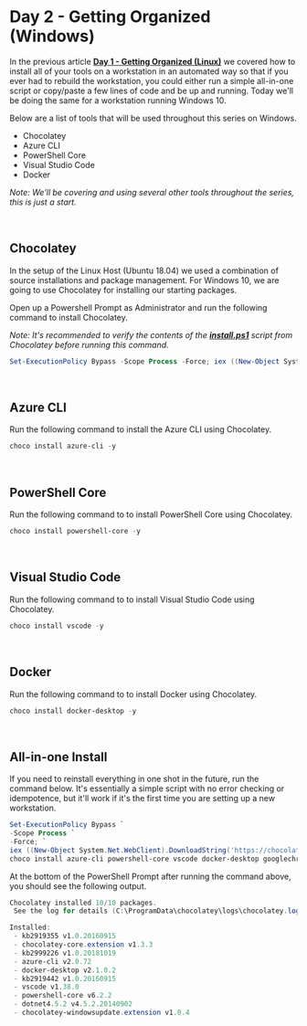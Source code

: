 # Day 2 - Getting Organized (Windows)

In the previous article **[Day 1 - Getting Organized (Linux)](https://github.com/starkfell/100DaysOfIaC/blob/master/articles/day.1.getting.organized.md)** we covered how to install all of your tools on a workstation in an automated way so that if you ever had to rebuild the workstation, you could either run a simple all-in-one script or copy/paste a few lines of code and be up and running. Today we'll be doing the same for a workstation running Windows 10.

Below are a list of tools that will be used throughout this series on Windows.

* Chocolatey
* Azure CLI
* PowerShell Core
* Visual Studio Code
* Docker

*Note: We'll be covering and using several other tools throughout the series, this is just a start.*

<br />

## Chocolatey

In the setup of the Linux Host (Ubuntu 18.04) we used a combination of source installations and package management. For Windows 10, we are going to use Chocolatey for installing our starting packages.

Open up a Powershell Prompt as Administrator and run the following command to install Chocolatey.

*Note: It's recommended to verify the contents of the **[install.ps1](https://chocolatey.org/install.ps1)** script from Chocolatey before running this command.*

```powershell
Set-ExecutionPolicy Bypass -Scope Process -Force; iex ((New-Object System.Net.WebClient).DownloadString('https://chocolatey.org/install.ps1'))
```

<br />

## Azure CLI

Run the following command to install the Azure CLI using Chocolatey.

```powershell
choco install azure-cli -y
```

<br />

## PowerShell Core

Run the following command to to install PowerShell Core using Chocolatey.

```powershell
choco install powershell-core -y
```

<br />

## Visual Studio Code

Run the following command to to install Visual Studio Code using Chocolatey.

```powershell
choco install vscode -y
```

<br />

## Docker

Run the following command to to install Docker using Chocolatey.

```powershell
choco install docker-desktop -y
```

<br />

## All-in-one Install

If you need to reinstall everything in one shot in the future, run the command below. It's essentially a simple script with no error checking or idempotence, but it'll work if it's the first time you are setting up a new workstation.

```powershell
Set-ExecutionPolicy Bypass `
-Scope Process `
-Force; `
iex ((New-Object System.Net.WebClient).DownloadString('https://chocolatey.org/install.ps1')) ; `
choco install azure-cli powershell-core vscode docker-desktop googlechrome openssl git -y
```

At the bottom of the PowerShell Prompt after running the command above, you should see the following output.

```powershell
Chocolatey installed 10/10 packages.
 See the log for details (C:\ProgramData\chocolatey\logs\chocolatey.log).

Installed:
 - kb2919355 v1.0.20160915
 - chocolatey-core.extension v1.3.3
 - kb2999226 v1.0.20181019
 - azure-cli v2.0.72
 - docker-desktop v2.1.0.2
 - kb2919442 v1.0.20160915
 - vscode v1.38.0
 - powershell-core v6.2.2
 - dotnet4.5.2 v4.5.2.20140902
 - chocolatey-windowsupdate.extension v1.0.4
```
